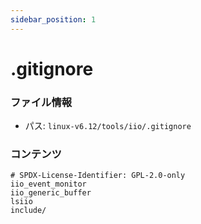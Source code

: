 ```yaml
---
sidebar_position: 1
---
```

# .gitignore

### ファイル情報

- パス: `linux-v6.12/tools/iio/.gitignore`

### コンテンツ

```gitignore
# SPDX-License-Identifier: GPL-2.0-only
iio_event_monitor
iio_generic_buffer
lsiio
include/

```
